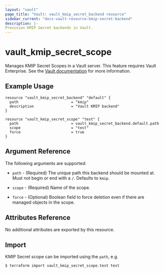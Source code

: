 ```yaml
---
layout: "vault"
page_title: "Vault: vault_kmip_secret_backend resource"
sidebar_current: "docs-vault-resource-kmip-secret-backend"
description: |-
Provision KMIP Secret backends in Vault.
---
```


# vault\_kmip\_secret\_scope

Manages KMIP Secret Scopes in a Vault server. This feature requires
Vault Enterprise. See the [Vault documentation](https://www.vaultproject.io/docs/secrets/kmip)
for more information.

## Example Usage

```hcl
resource "vault_kmip_secret_backend" "default" {
  path                        = "kmip"
  description                 = "Vault KMIP backend"
}

resource "vault_kmip_secret_scope" "test" {
  path                        = vault_kmip_secret_backend.default.path
  scope                       = "test"
  force                       = true
}
```

## Argument Reference

The following arguments are supported:

* `path` - (Required) The unique path this backend should be mounted at. Must
  not begin or end with a `/`. Defaults to `kmip`.

* `scope` - (Required) Name of the scope.

* `force` - (Optional) Boolean field to force deletion even if there are managed objects in the scope.


## Attributes Reference

No additional attributes are exported by this resource.

## Import

KMIP Secret scope can be imported using the `path`, e.g.

```
$ terraform import vault_kmip_secret_scope.test test
```
